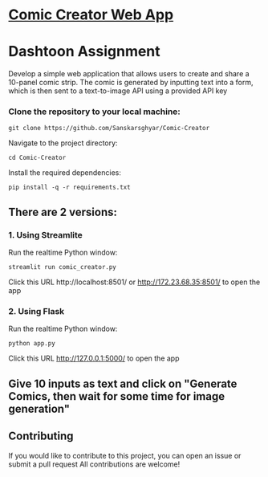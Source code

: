 # [Comic Creator Web App](https://github.com/Sanskarsghyar/Comic-Creator)

# Dashtoon Assignment

Develop a simple web application that allows users to create and share a 10-panel comic strip. The comic is generated by inputting text into a form, which is then sent to a text-to-image API using a provided API key

### Clone the repository to your local machine:

    git clone https://github.com/Sanskarsghyar/Comic-Creator

Navigate to the project directory:

    cd Comic-Creator

Install the required dependencies:

    pip install -q -r requirements.txt

## There are 2 versions:

### 1. Using Streamlite
    
Run the realtime Python window:

    streamlit run comic_creator.py

Click this URL http://localhost:8501/ or http://172.23.68.35:8501/ to open the app

### 2. Using Flask
    
Run the realtime Python window:

    python app.py

Click this URL http://127.0.0.1:5000/ to open the app

## Give 10 inputs as text and click on "Generate Comics, then wait for some time for image generation"


## Contributing
If you would like to contribute to this project, you can open an issue or submit a pull request
All contributions are welcome!
